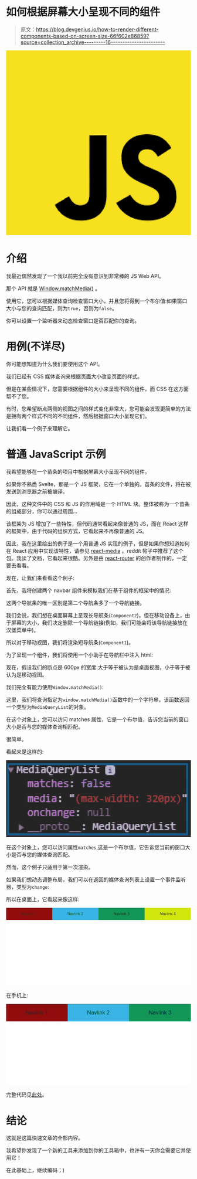 # 如何根据屏幕大小呈现不同的组件

> 原文：<https://blog.devgenius.io/how-to-render-different-components-based-on-screen-size-66f602e86859?source=collection_archive---------16----------------------->

![](img/9aa6277cbbd8d9e240eb2f14075da2a7.png)

# 介绍

我最近偶然发现了一个我以前完全没有意识到非常棒的 JS Web API。

那个 API 就是 [Window.matchMedia()](https://developer.mozilla.org/en-US/docs/Web/API/Window/matchMedia) 。

使用它，您可以根据媒体查询检查窗口大小，并且您将得到一个布尔值:如果窗口大小与您的查询匹配，则为`true`，否则为`false`。

你可以设置一个监听器来动态检查窗口是否匹配你的查询。

# 用例(不详尽)

你可能想知道为什么我们要使用这个 API。

我们已经有 CSS 媒体查询来根据页面大小改变页面的样式。

但是在某些情况下，您需要根据组件的大小来呈现不同的组件，而 CSS 在这方面帮不了您。

有时，您希望断点两侧的视图之间的样式变化非常大，您可能会发现更简单的方法是拥有两个样式不同的不同组件，然后根据窗口大小呈现它们。

让我们看一个例子来理解它。

# 普通 JavaScript 示例

我希望能够在一个苗条的项目中根据屏幕大小呈现不同的组件。

如果你不熟悉 Svelte，那是一个 JS 框架，它在一个单独的。苗条的文件，将在被发送到浏览器之前被编译。

因此，这种文件中的 CSS 和 JS 的作用域是一个 HTML 块。整体被称为一个苗条的组成部分，你可以通过周围…

该框架为 JS 增加了一些特性，但代码通常看起来像普通的 JS，而在 React 这样的框架中，由于代码的组织方式，它看起来不再像普通的 JS。

因此，我在这里给出的例子是一个用普通 JS 实现的例子，但是如果你想知道如何在 React 应用中实现该特性，请参见 [react-media](https://github.com/ReactTraining/react-media) 。reddit 帖子中推荐了这个包。我读了文档，它看起来很酷。另外是由 [react-router](https://github.com/ReactTraining/react-router) 的创作者制作的，一定要去看看。

现在，让我们来看看这个例子:

首先，我将创建两个 navbar 组件来模拟我们在基于组件的框架中的情况:

这两个导航条的唯一区别是第二个导航条多了一个导航链接。

我们会说，我们想在桌面屏幕上呈现长导航条(`Component2`)，但在移动设备上，由于屏幕的大小，我们决定删除一个导航链接(例如，我们可能会将该导航链接放在汉堡菜单中)。

所以对于移动视图，我们将渲染短导航条(`Component1`)。

为了呈现一个组件，我们将使用一个小助手在导航栏中注入 html:

现在，假设我们的断点是 600px 的宽度:大于等于被认为是桌面视图，小于等于被认为是移动视图。

我们完全有能力使用`Window.matchMedia()`:

这里，我们将查询指定为`window.matchMedia()`函数中的一个字符串，该函数返回一个类型为`MediaQueryList`的对象。

在这个对象上，您可以访问 matches 属性，它是一个布尔值，告诉您当前的窗口大小是否与您的媒体查询相匹配。

很简单。

看起来是这样的:

![](img/4231091ef62c18c4281e2f046dbba37e.png)

在这个对象上，您可以访问属性`matches`,这是一个布尔值，它告诉您当前的窗口大小是否与您的媒体查询匹配。

然而，这个例子只适用于第一次渲染。

如果我们想动态调整布局，我们可以在返回的媒体查询列表上设置一个事件监听器，类型为`change`:

所以在桌面上，它看起来像这样:

![](img/55db70f224839898b32fbe4b36104719.png)

在手机上:

![](img/88598db053897de89f7b963f6bdcc333.png)

完整代码见[此处](https://codesandbox.io/s/windowmatchmedia-api-73p4x)。

# 结论

这就是这篇快速文章的全部内容。

我希望你发现了一个新的工具来添加到你的工具箱中，也许有一天你会需要它并使用它！

在此基础上，继续编码；)